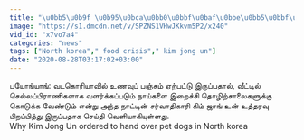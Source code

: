 ```yaml
---
title: "\u0bb5\u0b9f \u0b95\u0bca\u0bb0\u0bbf\u0baf\u0bbe\u0bb5\u0bbf\u0bb2\u0bcd \u0b89\u0ba3\u0bb5\u0bc1 \u0baa\u0b9e\u0bcd\u0b9a\u0bae\u0bcd \u0b95\u0bbf\u0bae\u0bcd \u0b9c\u0bbe\u0b99\u0bcd \u0b89\u0ba9\u0bcd \u0ba4\u0bbf\u0b9f\u0bcd\u0b9f\u0bae\u0bcd"
image: "https://s1.dmcdn.net/v/SPZNS1VHwJKkvm5P2/x240"
vid_id: "x7vo7a4"
categories: "news"
tags: ["North korea"," food crisis"," kim jong un"]
date: "2020-08-28T03:17:02+03:00"
---
```

பயோங்யாங்: வடகொரியாவில் உணவுப் பஞ்சம் ஏற்பட்டு இருப்பதால், வீட்டில் செல்லப்பிராணிகளாக வளர்க்கப்படும் நாய்களை இறைச்சி தொழிற்சாலைகளுக்கு கொடுக்க வேண்டும் என்று அந்த நாட்டின் சர்வாதிகாரி கிம் ஜாங் உன் உத்தரவு பிறப்பித்து இருப்பதாக செய்தி வெளியாகியுள்ளது.  <br>Why Kim Jong Un ordered to hand over pet dogs in North korea
